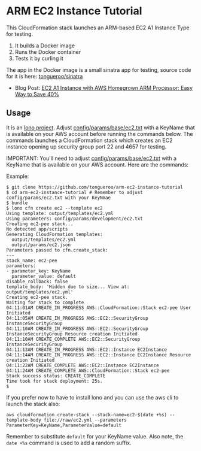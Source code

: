 # ARM EC2 Instance Tutorial

This CloudFormation stack launches an ARM-based EC2 A1 Instance Type for testing.

1. It builds a Docker image
2. Runs the Docker container
3. Tests it by curling it

The app in the Docker image is a small sinatra app for testing, source code for it is here: [tongueroo/sinatra](https://github.com/tongueroo/sinatra)

* Blog Post: [EC2 A1 Instance with AWS Homegrown ARM Processor: Easy Way to Save 40%](https://blog.boltops.com/2018/12/16/ec2-a1-instance-with-aws-homegrown-arm-processor-easy-way-to-save-40)

## Usage

It is an [lono project](http://lono.cloud).  Adjust [config/params/base/ec2.txt](config/params/base/ec2.txt) with a KeyName that is available on your AWS account before running the commands below. The commands launches a CloudFormation stack which creates an EC2 instance opening up security group port 22 and 4657 for testing.

IMPORTANT: You'll need to adjust [config/params/base/ec2.txt](https://github.com/tongueroo/arm-ec2-instance-tutorial/blob/master/config/params/base/ec2.txt) with a KeyName that is available on your AWS account. Here are the commands:

Example:

    $ git clone https://github.com/tongueroo/arm-ec2-instance-tutorial
    $ cd arm-ec2-instance-tutorial # Remember to adjust config/params/ec2.txt with your KeyNmae
    $ bundle
    $ lono cfn create ec2 --template ec2
    Using template: output/templates/ec2.yml
    Using parameters: config/params/development/ec2.txt
    Creating ec2-pee stack...
    No detected app/scripts
    Generating CloudFormation templates:
      output/templates/ec2.yml
      output/params/ec2.json
    Parameters passed to cfn.create_stack:
    ---
    stack_name: ec2-pee
    parameters:
    - parameter_key: KeyName
      parameter_value: default
    disable_rollback: false
    template_body: 'Hidden due to size... View at: output/templates/ec2.yml'
    Creating ec2-pee stack.
    Waiting for stack to complete
    04:11:01AM CREATE_IN_PROGRESS AWS::CloudFormation::Stack ec2-pee User Initiated
    04:11:05AM CREATE_IN_PROGRESS AWS::EC2::SecurityGroup InstanceSecurityGroup
    04:11:10AM CREATE_IN_PROGRESS AWS::EC2::SecurityGroup InstanceSecurityGroup Resource creation Initiated
    04:11:10AM CREATE_COMPLETE AWS::EC2::SecurityGroup InstanceSecurityGroup
    04:11:13AM CREATE_IN_PROGRESS AWS::EC2::Instance EC2Instance
    04:11:14AM CREATE_IN_PROGRESS AWS::EC2::Instance EC2Instance Resource creation Initiated
    04:11:22AM CREATE_COMPLETE AWS::EC2::Instance EC2Instance
    04:11:24AM CREATE_COMPLETE AWS::CloudFormation::Stack ec2-pee
    Stack success status: CREATE_COMPLETE
    Time took for stack deployment: 25s.
    $

If you prefer now to have to install lono and you can use the aws cli to launch the stack also:

    aws cloudformation create-stack --stack-name=ec2-$(date +%s) --template-body file://raw/ec2.yml --parameters ParameterKey=KeyName,ParameterValue=default

Remember to substitute `default` for your KeyName value. Also note, the `date +%s` command is used to add a random suffix.
